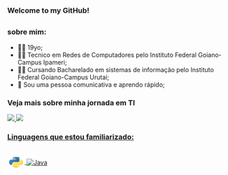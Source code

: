 ### Welcome to my GitHub! 

##

### sobre mim:

- 👩‍💻 19yo;
- 👩‍🎓 Tecnico em Redes de Computadores pelo Instituto Federal Goiano-Campus Ipameri;
- 👩‍🎓 Cursando Bacharelado em sistemas de informação pelo Instituto Federal Goiano-Campus Urutaí;
- 🎤 Sou uma pessoa comunicativa e aprendo rápido;




### Veja mais sobre minha jornada em TI
<div>
  <a href="https://github.com/LDRRosa>
<div>  
   <a href="https://github.com/LDRRosa">
      <img height="170em" src="https://github-readme-stats.vercel.app/api/top-langs/?username=LDRRosa&layout=compact&langs_count=7&theme=tokyonight"/> 
      <img height="170em" src="https://github-readme-stats.vercel.app/api?username=LDRRosa&show_icons=true&theme=tokyonight&include_all_commits=true&count_private=true"/>
</div>

                                                                                                                                                                    
### Linguagens que estou familiarizado:
<div style="display: inline_block; width: fit-content"><br>
  <img align="center" alt="Csharp" height="30" width="40" src="https://raw.githubusercontent.com/devicons/devicon/master/icons/python/python-original.svg">
  <img align="center" alt="Java" height="30" width="40" src="https://cdn.jsdelivr.net/gh/devicons/devicon/icons/java/java-original.svg" />
 

 
